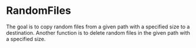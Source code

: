 # RandomFiles

The goal is to copy random files from a given path with a specified size to a destination.
Another function is to delete random files in the given path with a specified size.
